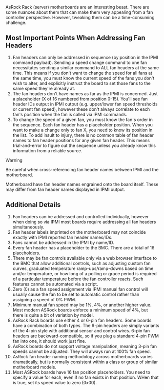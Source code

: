AsRock Rack (server) motherboards are an interesting beast. There are some nuances about them that can make them very appealing from a fan controller perspective. However, tweaking them can be a time-consuming challenge.

## Most Important Points When Addressing Fan Headers
1. Fan headers can only be addressed in sequence (by position in the IPMI command payload). Sending a speed change command to one fan necessitates sending a similar command to ALL fan headers at the same time. This means if you don't want to change the speed for all fans at the same time, you must know the current speed of the fans you don't wish to alter, and explicitly instruct the board to set those fans to the same speed they're already at.
2. The fan headers don't have names as far as the IPMI is concerned. Just a placeholder (X of 16 numbered from position 0-15). You'll see fan header IDs output in IPMI output (e.g. upper/lower fan speed thresholds or current fan speed), however these don't always correlate to each fan's position when the fan is called via IPMI commands.
3. To change the speed of a given fan, you must know the fan's order in the sequence. Each fan header has a placeholder position. When you want to make a change only to fan X, you need to know its position in the list. To add insult to injury, there is no common table of fan header names to fan header positions for any given fan header. This means trial-and-error to figure out the sequence unless you already know this information from a reliable source.

> [!WARNING]
> Be careful when cross-referencing fan header names between IPMI and the motherboard.
>
> Motherboard have fan header names engrained onto the board itself. These may differ from fan header names displayed in IPMI output.

## Additional Details
1. Fan headers can be addressed and controlled individually, however when doing so via IPMI most boards require addressing all fan headers simultaneously.
2. Fan header labels imprinted on the motherboard may not coincide exactly with IPMI reported fan header names/IDs.
3. Fans cannot be addressed in the IPMI by name/ID.
4. Every fan header has a placeholder to the BMC. There are a total of 16 placeholders.
5. There may be fan controls available only via a web browser interface to the BMC that allow additional controls, such as adjusting custom fan curves, graduated temperature ramp-ups/ramp-downs based on time and/or temperature, or how long of a polling or grace period is required of a particular temperature before the fan controller reacts. Such features cannot be automated via a script.
6. Zero (0) as a fan speed assignment via IPMI manual fan control will usually cause the fan to be set to automatic control rather than assigning a speed of 0% PWM.
7. Minimum manual fan speed may be 1%, 4%, or another higher value. Most modern ASRock boards enforce a minimum speed of 4%, but there is quite a bit of variation by model.
8. AsRock Rack boards use either 4 or 6-pin fan headers. Some boards have a combination of both types. The 6-pin headers are simply variants of the 4-pin style with additional sensor and control wires. 6-pin fan headers are backward-compatible, so if you plug a standard 4-pin PWM fan into one, it should work just fine.
9. AsRock boards do not support voltage manipulation, meaning 3-pin fan speeds cannot be adjusted. They will always run at 100% fan speed.
10. AsRock fan header naming methodology across motherboards varies dramatically, but is normally consistent within a class or group of similar motherboard models.
11. Most ASRock boards have 16 fan position placeholders. You need to specify a value for each, even if no fan exists in that position. WHen that is true, set its speed value to zero (0x00).
